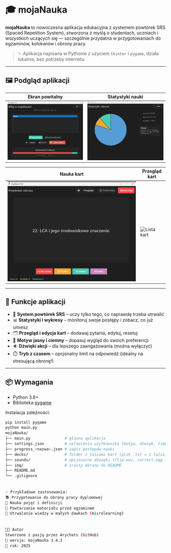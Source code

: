 # 🎓 mojaNauka

**mojaNauka** to nowoczesna aplikacja edukacyjna z systemem powtórek SRS (Spaced Repetition System), stworzona z myślą o studentach, uczniach i wszystkich uczących się — szczególnie przydatna w przygotowaniach do egzaminów, kolokwiów i obrony pracy.

> ✨ Aplikacja napisana w Pythonie z użyciem `tkinter` i `pygame`, działa lokalnie, bez potrzeby internetu.

---

## 🖼️ Podgląd aplikacji

| Ekran powitalny | Statystyki nauki |
|------------------|------------------|
| ![Ekran główny](img/main.png) | ![Wykres postępu](img/stats.png) |

| Nauka kart | Przegląd kart |
|-------------|----------------|
| ![Nauka](img/learn.png) | ![Lista kart](img/cards.png) |

---

## 🚀 Funkcje aplikacji

- 🔁 **System powtórek SRS** – uczy tylko tego, co naprawdę trzeba utrwalić
- 📊 **Statystyki i wykresy** – monitoruj swoje postępy i zobacz, co już umiesz
- 🗂️ **Przegląd i edycja kart** – dodawaj pytania, edytuj, resetuj
- 🎨 **Motyw jasny i ciemny** – dopasuj wygląd do swoich preferencji
- 🔉 **Dźwięki akcji** – dla lepszego zaangażowania (można wyłączyć)
- ⏱️ **Tryb z czasem** – opcjonalny limit na odpowiedź (idealny na stresującą obronę!)

---

## 📦 Wymagania

- Python 3.8+
- Biblioteka [pygame](https://pypi.org/project/pygame/)

Instalacja zależności:

```bash
pip install pygame
python main.py
mojaNauka/
├── main.py               # główna aplikacja
├── settings.json         # ustawienia użytkownika (motyw, dźwięk, timer)
├── progress_<nazwa>.json # zapis postępów nauki
├── decks/                # folder z taliami kart (plik .txt = 1 talia)
├── sounds/               # opcjonalne dźwięki (flip.wav, correct.ogg itd.)
├── img/                  # zrzuty ekranu do README
├── README.md
└── .gitignore


💡 Przykładowe zastosowania:
📚 Przygotowanie do obrony pracy dyplomowej
🧠 Nauka pojęć i definicji
📝 Powtarzanie materiału przed egzaminem
🎯 Utrwalanie wiedzy w małych dawkach (microlearning)


🧑‍💻 Autor
Stworzone z pasją przez Arychats (GitHub)
📅 wersja: mojaNauka 3.4.3
📍 rok: 2025
